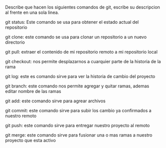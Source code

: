 Describe que hacen los siguientes comandos de git, escribe su descripcion al frente en una sola linea.

git status: Este comando se usa para obtener el estado actual del repositorio

git clone: este comando se usa para clonar un repositorio a un nuevo directorio

git pull: extraer el contenido de mi repositorio remoto a mi repositorio local

git checkout: nos permite desplazarnos a cuarquier parte de la historia de la rama

git log: este es comando sirve para ver la historia de cambio del proyecto

git branch: este comando nos permite agregar y quitar ramas, ademas editar nombre de las ramas

git add: este comando sirve para agrear archivos

git commit: este comando sirve para subir los cambio ya confirmados a nuestro remoto

git push: este comando sirve para entregar nuestro proyecto al remoto

git merge: este comando sirve para fusionar una o mas ramas a nuestro proyecto que esta activo

